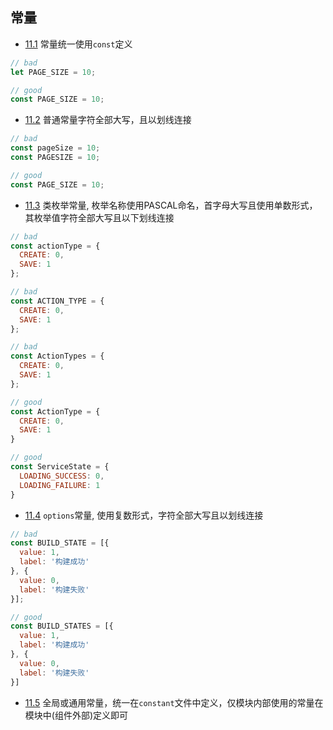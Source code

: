 ## 常量

  - [11.1](#const) 常量统一使用`const`定义

  ```javascript
  // bad
  let PAGE_SIZE = 10;

  // good
  const PAGE_SIZE = 10;

  ```

  - [11.2](#const-naming) 普通常量字符全部大写，且以划线连接

  ```javascript
  // bad
  const pageSize = 10;
  const PAGESIZE = 10;

  // good
  const PAGE_SIZE = 10;

  ```

  - [11.3](#const-enum) 类枚举常量, 枚举名称使用PASCAL命名，首字母大写且使用单数形式，其枚举值字符全部大写且以下划线连接

  ```javascript
  // bad
  const actionType = {
    CREATE: 0,
    SAVE: 1
  };

  // bad
  const ACTION_TYPE = {
    CREATE: 0,
    SAVE: 1
  };

  // bad
  const ActionTypes = {
    CREATE: 0,
    SAVE: 1
  };

  // good
  const ActionType = {
    CREATE: 0,
    SAVE: 1
  }

  // good
  const ServiceState = {
    LOADING_SUCCESS: 0,
    LOADING_FAILURE: 1
  }
  ```

  - [11.4](#const-options) `options`常量, 使用复数形式，字符全部大写且以划线连接

  ```javascript
  // bad
  const BUILD_STATE = [{
    value: 1,
    label: '构建成功'
  }, {
    value: 0,
    label: '构建失败'
  }];

  // good
  const BUILD_STATES = [{
    value: 1,
    label: '构建成功'
  }, {
    value: 0,
    label: '构建失败'
  }]
  ```

  - [11.5](#const-file) 全局或通用常量，统一在`constant`文件中定义，仅模块内部使用的常量在模块中(组件外部)定义即可